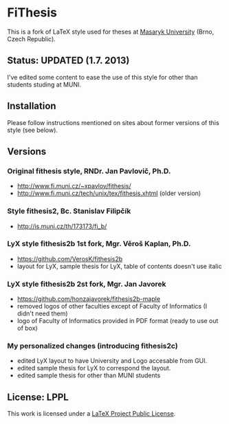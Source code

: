 # FiThesis

This is a fork of LaTeX style used for theses at [Masaryk University](http://www.muni.cz) (Brno, Czech Republic).

## Status: UPDATED (1.7. 2013)

I've edited some content to ease the use of this style for other than students studing at MUNI.

## Installation

Please follow instructions mentioned on sites about former versions of this style (see below).

## Versions

### Original fithesis style, RNDr. Jan Pavlovič, Ph.D.

-   http://www.fi.muni.cz/~xpavlov/fithesis/
-   http://www.fi.muni.cz/tech/unix/tex/fithesis.xhtml (older version)

### Style fithesis2, Bc. Stanislav Filipčík

-   http://is.muni.cz/th/173173/fi_b/

### LyX style fithesis2b 1st fork, Mgr. Věroš Kaplan, Ph.D.

-   https://github.com/VerosK/fithesis2b
-   layout for LyX, sample thesis for LyX, table of contents doesn't use italic

### LyX style fithesis2b 2st fork, Mgr. Jan Javorek

-   https://github.com/honzajavorek/fithesis2b-maple
-   removed logos of other faculties except of Faculty of Informatics (I didn't need them)
-   logo of Faculty of Informatics provided in PDF format (ready to use out of box)


### My personalized changes (introducing fithesis2c)

-   edited LyX layout to have University and Logo accesable from GUI.
-   edited sample thesis for LyX to correspond the layout.
-   edited sample thesis for other than MUNI students 

## License: LPPL

This work is licensed under a [LaTeX Project Public License](https://en.wikipedia.org/wiki/LaTeX_Project_Public_License).
